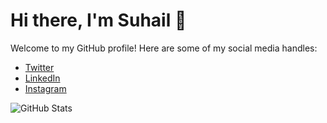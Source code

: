 <!DOCTYPE html>
<html lang="en">
<head>
    <meta charset="UTF-8">
    <meta name="viewport" content="width=device-width, initial-scale=1.0">
    <title>Suhail's GitHub Profile</title>
</head>
<body>
    <h1>Hi there, I'm Suhail 👋</h1>
    <p>Welcome to my GitHub profile! Here are some of my social media handles:</p>
    <ul>
        <li><a href="https://twitter.com/your_twitter_handle">Twitter</a></li>
        <li><a href="https://www.linkedin.com/in/your_linkedin_handle">LinkedIn</a></li>
        <li><a href="https://www.instagram.com/your_instagram_handle">Instagram</a></li>
    </ul>
    <img src="https://github-readme-stats.vercel.app/api?username=letssuhail&show_icons=true&theme=radical" alt="GitHub Stats">
</body>
</html>
